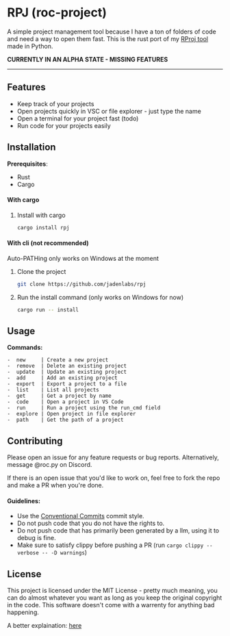 # RPJ (roc-project)

A simple project management tool because I have a ton of folders of code and need a way to open them fast.
This is the rust port of my [RProj tool](https://github.com/JadenLabs/rproj) made in Python.

**CURRENTLY IN AN ALPHA STATE - MISSING FEATURES**

---

## Features

-   Keep track of your projects
-   Open projects quickly in VSC or file explorer - just type the name
-   Open a terminal for your project fast (todo)
-   Run code for your projects easily

## Installation

**Prerequisites**:

-   Rust
-   Cargo

#### With cargo

1. Install with cargo
    ```bash
    cargo install rpj
    ```

#### With cli (not recommended)

Auto-PATHing only works on Windows at the moment

1. Clone the project
    ```bash
    git clone https://github.com/jadenlabs/rpj
    ```
2. Run the install command (only works on Windows for now)
    ```bash
    cargo run -- install
    ```

## Usage

**Commands:**

```
-  new     | Create a new project
-  remove  | Delete an existing project
-  update  | Update an existing project
-  add     | Add an existing project
-  export  | Export a project to a file
-  list    | List all projects
-  get     | Get a project by name
-  code    | Open a project in VS Code
-  run     | Run a project using the run_cmd field
-  explore | Open project in file explorer
-  path    | Get the path of a project
```

## Contributing

Please open an issue for any feature requests or bug reports. Alternatively, message @roc.py on Discord.

If there is an open issue that you'd like to work on, feel free to fork the repo and make a PR when you're done.

#### Guidelines:

-   Use the [Conventional Commits](https://www.conventionalcommits.org/en/v1.0.0/) commit style.
-   Do not push code that you do not have the rights to.
-   Do not push code that has primarily been generated by a llm, using it to debug is fine.
-   Make sure to satisfy clippy before pushing a PR (run `cargo clippy --verbose -- -D warnings`)

## License

This project is licensed under the MIT License - pretty much meaning, you can do almost whatever you want as long as you keep the original copyright in the code. This software doesn't come with a warrenty for anything bad happening.

A better explaination: [here](https://www.tldrlegal.com/license/mit-license)
